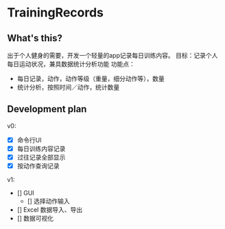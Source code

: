 # TrainingRecords
 
## What's this?
出于个人健身的需要，开发一个轻量的app记录每日训练内容。
目标：记录个人每日运动状况，兼具数据统计分析功能
功能点：
- 每日记录，动作，动作等级（重量，细分动作等），数量
- 统计分析，按照时间／动作，统计数量

## Development plan
v0:
- [x] 命令行UI
- [x] 每日训练内容记录
- [x] 过往记录全部显示
- [x] 按动作查询记录

v1:
- [] GUI
  - [] 选择动作输入
- [] Excel 数据导入、导出
- [] 数据可视化

